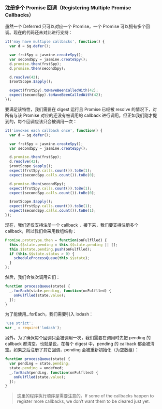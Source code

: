 ### 注册多个 Promise 回调（Registering Multiple Promise Callbacks）

虽然一个 Deferred 只可以对应一个 Promise，一个 Promise 可以拥有多个回调。现在的代码还未对此进行支持：

```js
it('may have multiple callbacks', function() {
  var d = $q.defer();

  var frstSpy = jasmine.createSpy();
  var secondSpy = jasmine.createSpy();
  d.promise.then(frstSpy);
  d.promise.then(secondSpy);

  d.resolve(42);
  $rootScope.$apply();

  expect(frstSpy).toHaveBeenCalledWith(42);
  expect(secondSpy).toHaveBeenCalledWith(42);
});
```

要满足该特性，我们需要在 digest 运行且 Promise 已经被 resolve 的情况下，对所有与该 Promise 对应的还没有被调用的 callback 进行调用。但正如我们刚才提到的，每个回调应该只会被调用一次：

```js
it('invokes each callback once', function() {
  var d = $q.defer();

  var frstSpy = jasmine.createSpy();
  var secondSpy = jasmine.createSpy();

  d.promise.then(frstSpy);
  d.resolve(42);
  $rootScope.$apply();
  expect(frstSpy.calls.count()).toBe(1);
  expect(secondSpy.calls.count()).toBe(0);

  d.promise.then(secondSpy);
  expect(frstSpy.calls.count()).toBe(1);
  expect(secondSpy.calls.count()).toBe(0);

  $rootScope.$apply();
  expect(frstSpy.calls.count()).toBe(1);
  expect(secondSpy.calls.count()).toBe(1);
});
```

现在，我们还仅支持注册一个 callback ，接下来，我们要支持注册多个 callback，所以我们会采用数组结构：

```js
Promise.prototype.then = function(onFulflled) {
  this.$$state.pending = this.$$state.pending || [];
  this.$$state.pending.push(onFulflled);
  if (this.$$state.status > 0) {
    scheduleProcessQueue(this.$$state);
  }
};
```

然后，我们会依次调用它们：

```js
function processQueue(state) {
  _.forEach(state.pending, function(onFulflled) {
    onFulflled(state.value);
  });
}
```

为了能使用\_.forEach，我们需要引入 lodash：

```js
'use strict';
var _ = require('lodash');
```

另外，为了确保每个回调只会被调用一次，我们需要在调用时先把 pending 的 callback 都清空。也就是说，在每个 digest 中，pending 的 callback 都会被清空。如果之后注册了其它回调，pending 会被重新初始化（为空数组）：

```js
function processQueue(state) {
  var pending = state.pending;
  state.pending = undefned;
  _.forEach(pending, function(onFulflled) {
    onFulflled(state.value);
  });
}
```

> 这里的程序执行顺序是需要注意的。If some of the callbacks happen to register more callbacks, we don’t want them to be cleared just yet.



